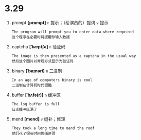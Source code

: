 # 3.29















1. prompt **[prɒmpt]** `n` 提示；（给演员的）提词 `v` 提示
    ```
    The program will prompt you to enter data where required
    这个程序在必要时将提醒你输入数据
    ```

2. captcha **[ˈkæptʃə]** `n` 验证码
    ```
    The image is then presented as a captcha in the usual way
    然后这个图片以常规方式显示为验证码
    ```

3. binary **[ˈbaɪnəri]** `n` 二进制
    ```
    In an age of computers binary is cool
    二进制在计算机时代很酷
    ```

4. buffer **[ˈbʌfə(r)]** `n` 缓冲区
    ```
    The log buffer is full
    日志缓冲区满了
    ```

5. mend **[mend]** `v` 缝补；修理
    ```
    They took a long time to mend the roof
    他们花了很长时间修缮房顶
    ```
